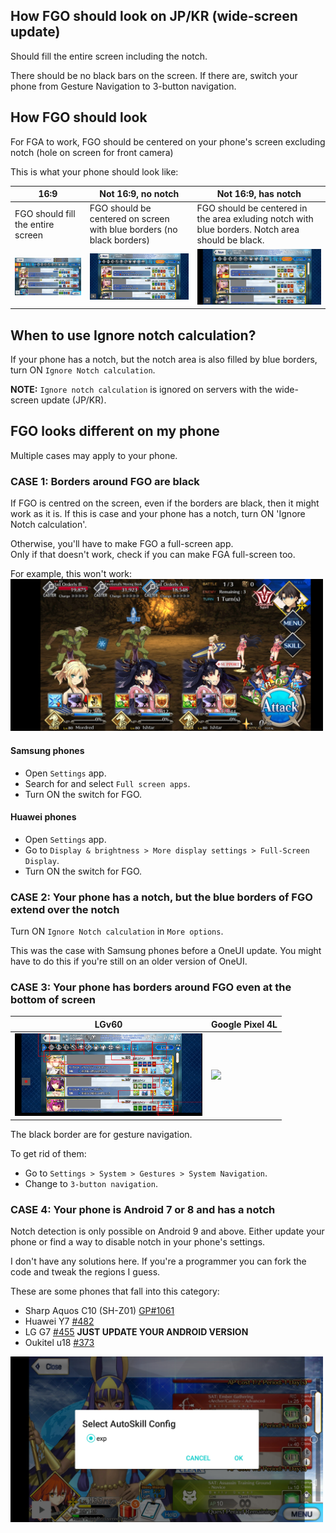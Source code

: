 ## How FGO should look on JP/KR (wide-screen update)

Should fill the entire screen including the notch.

There should be no black bars on the screen. If there are, switch your phone from Gesture Navigation to 3-button navigation.

## How FGO should look

For FGA to work, FGO should be centered on your phone's screen excluding notch (hole on screen for front camera)

This is what your phone should look like:

16:9                                   | Not 16:9, no notch                                                    | Not 16:9, has notch 
---------------------------------------|-----------------------------------------------------------------------|-------------------------------------------------------------------------------------------------
FGO should fill the entire screen      | FGO should be centered on screen with blue borders (no black borders) | FGO should be centered in the area exluding notch with blue borders. Notch area should be black.
<img src="img/inside.jpg" width="300"> | <img src="img/outside-notchless.jpg" width="300">                     | <img src="img/outside.jpg" width="300">

## When to use Ignore notch calculation?
If your phone has a notch, but the notch area is also filled by blue borders, turn ON `Ignore Notch calculation`.

**NOTE:** `Ignore notch calculation` is ignored on servers with the wide-screen update (JP/KR).

## FGO looks different on my phone

Multiple cases may apply to your phone.

### CASE 1: Borders around FGO are black

If FGO is centred on the screen, even if the borders are black, then it might work as it is. If this is case and your phone has a notch, turn ON 'Ignore Notch calculation'.

Otherwise, you'll have to make FGO a full-screen app.  
Only if that doesn't work, check if you can make FGA full-screen too.

For example, this won't work:  
<img src="img/samsung-black.jpg" width="500">

#### Samsung phones
- Open `Settings` app.
- Search for and select `Full screen apps`.
- Turn ON the switch for FGO.

#### Huawei phones
- Open `Settings` app.
- Go to `Display & brightness > More display settings > Full-Screen Display`.
- Turn ON the switch for FGO.

### CASE 2: Your phone has a notch, but the blue borders of FGO extend over the notch

Turn ON `Ignore Notch calculation` in `More options`.

This was the case with Samsung phones before a OneUI update. You might have to do this if you're still on an older version of OneUI.

### CASE 3: Your phone has borders around FGO even at the bottom of screen

LGv60                                  | Google Pixel 4L
---------------------------------------|-----------------------
<img src="img/lg-v60.png" width="300"> | <img src="img/pixel-4L.png" width="300">

The black border are for gesture navigation.

To get rid of them:
- Go to `Settings > System > Gestures > System Navigation`.
- Change to `3-button navigation`.

### CASE 4: Your phone is Android 7 or 8 and has a notch

Notch detection is only possible on Android 9 and above. Either update your phone or find a way to disable notch in your phone's settings.

I don't have any solutions here. If you're a programmer you can fork the code and tweak the regions I guess.

These are some phones that fall into this category:
- Sharp Aquos C10 (SH-Z01) [GP#1061](https://community.gamepress.gg/t/automatic-farming-app-fate-grand-automata/72155/1061)
- Huawei Y7 [#482](https://github.com/MathewSachin/Fate-Grand-Automata/issues/482)
- LG G7 [#455](https://github.com/MathewSachin/Fate-Grand-Automata/issues/455) **JUST UPDATE YOUR ANDROID VERSION**
- Oukitel u18 [#373](https://github.com/MathewSachin/Fate-Grand-Automata/issues/373)

<img src="img/notch-8.jpg" width="500">